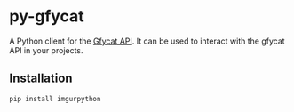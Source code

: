 # py-gfycat
A Python client for the [Gfycat API](https://gfycat.com/api). It can be used to interact with the gfycat API in your projects.

Installation
------------

    pip install imgurpython
